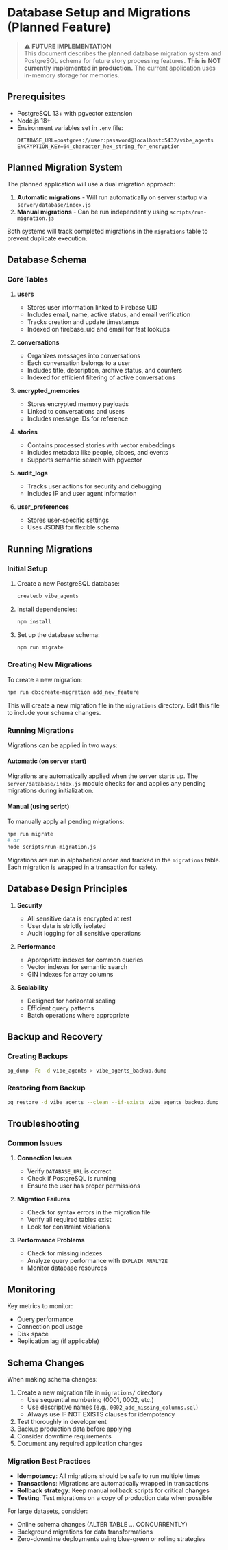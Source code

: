 # Database Setup and Migrations (Planned Feature)

> **⚠️ FUTURE IMPLEMENTATION**  
> This document describes the planned database migration system and PostgreSQL schema for future story processing features. **This is NOT currently implemented in production.** The current application uses in-memory storage for memories.

## Prerequisites

- PostgreSQL 13+ with pgvector extension
- Node.js 18+
- Environment variables set in `.env` file:
  ```
  DATABASE_URL=postgres://user:password@localhost:5432/vibe_agents
  ENCRYPTION_KEY=64_character_hex_string_for_encryption
  ```

## Planned Migration System

The planned application will use a dual migration approach:

1. **Automatic migrations** - Will run automatically on server startup via `server/database/index.js`
2. **Manual migrations** - Can be run independently using `scripts/run-migration.js`

Both systems will track completed migrations in the `migrations` table to prevent duplicate execution.

## Database Schema

### Core Tables

1. **users**
   - Stores user information linked to Firebase UID
   - Includes email, name, active status, and email verification
   - Tracks creation and update timestamps
   - Indexed on firebase_uid and email for fast lookups

2. **conversations**
   - Organizes messages into conversations
   - Each conversation belongs to a user
   - Includes title, description, archive status, and counters
   - Indexed for efficient filtering of active conversations

3. **encrypted_memories**
   - Stores encrypted memory payloads
   - Linked to conversations and users
   - Includes message IDs for reference

4. **stories**
   - Contains processed stories with vector embeddings
   - Includes metadata like people, places, and events
   - Supports semantic search with pgvector

5. **audit_logs**
   - Tracks user actions for security and debugging
   - Includes IP and user agent information

6. **user_preferences**
   - Stores user-specific settings
   - Uses JSONB for flexible schema

## Running Migrations

### Initial Setup

1. Create a new PostgreSQL database:
   ```bash
   createdb vibe_agents
   ```

2. Install dependencies:
   ```bash
   npm install
   ```

3. Set up the database schema:
   ```bash
   npm run migrate
   ```

### Creating New Migrations

To create a new migration:

```bash
npm run db:create-migration add_new_feature
```

This will create a new migration file in the `migrations` directory. Edit this file to include your schema changes.

### Running Migrations

Migrations can be applied in two ways:

#### Automatic (on server start)
Migrations are automatically applied when the server starts up. The `server/database/index.js` module checks for and applies any pending migrations during initialization.

#### Manual (using script)
To manually apply all pending migrations:

```bash
npm run migrate
# or
node scripts/run-migration.js
```

Migrations are run in alphabetical order and tracked in the `migrations` table. Each migration is wrapped in a transaction for safety.

## Database Design Principles

1. **Security**
   - All sensitive data is encrypted at rest
   - User data is strictly isolated
   - Audit logging for all sensitive operations

2. **Performance**
   - Appropriate indexes for common queries
   - Vector indexes for semantic search
   - GIN indexes for array columns

3. **Scalability**
   - Designed for horizontal scaling
   - Efficient query patterns
   - Batch operations where appropriate

## Backup and Recovery

### Creating Backups

```bash
pg_dump -Fc -d vibe_agents > vibe_agents_backup.dump
```

### Restoring from Backup

```bash
pg_restore -d vibe_agents --clean --if-exists vibe_agents_backup.dump
```

## Troubleshooting

### Common Issues

1. **Connection Issues**
   - Verify `DATABASE_URL` is correct
   - Check if PostgreSQL is running
   - Ensure the user has proper permissions

2. **Migration Failures**
   - Check for syntax errors in the migration file
   - Verify all required tables exist
   - Look for constraint violations

3. **Performance Problems**
   - Check for missing indexes
   - Analyze query performance with `EXPLAIN ANALYZE`
   - Monitor database resources

## Monitoring

Key metrics to monitor:
- Query performance
- Connection pool usage
- Disk space
- Replication lag (if applicable)

## Schema Changes

When making schema changes:

1. Create a new migration file in `migrations/` directory
   - Use sequential numbering (0001, 0002, etc.)
   - Use descriptive names (e.g., `0002_add_missing_columns.sql`)
   - Always use IF NOT EXISTS clauses for idempotency
2. Test thoroughly in development
3. Backup production data before applying
4. Consider downtime requirements
5. Document any required application changes

### Migration Best Practices

- **Idempotency**: All migrations should be safe to run multiple times
- **Transactions**: Migrations are automatically wrapped in transactions
- **Rollback strategy**: Keep manual rollback scripts for critical changes
- **Testing**: Test migrations on a copy of production data when possible

For large datasets, consider:
- Online schema changes (ALTER TABLE ... CONCURRENTLY)
- Background migrations for data transformations
- Zero-downtime deployments using blue-green or rolling strategies
